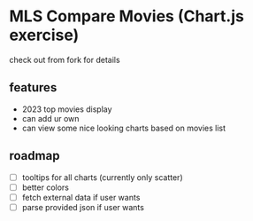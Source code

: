 # MLS Compare Movies (Chart.js exercise)
check out from fork for details

## features
- 2023 top movies display
- can add ur own
- can view some nice looking charts based on movies list

## roadmap
- [ ] tooltips for all charts (currently only scatter)
- [ ] better colors
- [ ] fetch external data if user wants
- [ ] parse provided json if user wants
